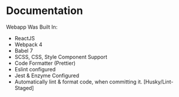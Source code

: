 # Documentation

Webapp Was Built In:

 * ReactJS
 * Webpack 4 
 * Babel 7
 * SCSS, CSS, Style Component Support
 * Code Formatter (Prettier)
 * Eslint configured
 * Jest & Enzyme Configured
 * Automatically lint & format code, when committing it. [Husky/Lint-Staged]
